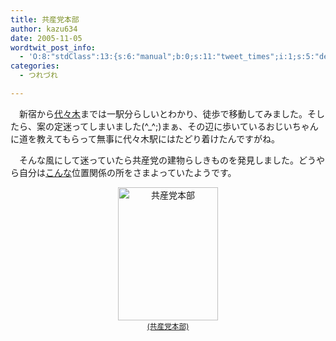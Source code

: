 ```yaml
---
title: 共産党本部
author: kazu634
date: 2005-11-05
wordtwit_post_info:
  - 'O:8:"stdClass":13:{s:6:"manual";b:0;s:11:"tweet_times";i:1;s:5:"delay";i:0;s:7:"enabled";i:1;s:10:"separation";s:2:"60";s:7:"version";s:3:"3.7";s:14:"tweet_template";b:0;s:6:"status";i:2;s:6:"result";a:0:{}s:13:"tweet_counter";i:2;s:13:"tweet_log_ids";a:1:{i:0;i:2161;}s:9:"hash_tags";a:0:{}s:8:"accounts";a:1:{i:0;s:7:"kazu634";}}'
categories:
  - つれづれ

---
```

<div class="section">
<p>
    　新宿から<a href="http://map.yahoo.co.jp/pl?nl=35.40.45.741&el=139.42.17.082&la=1&fi=1&skey=%c2%e5%a1%b9%cc%da%b1%d8&sc=2" onclick="__gaTracker('send', 'event', 'outbound-article', 'http://map.yahoo.co.jp/pl?nl=35.40.45.741&el=139.42.17.082&la=1&fi=1&skey=%c2%e5%a1%b9%cc%da%b1%d8&sc=2', '代々木');" target="blank">代々木</a>までは一駅分らしいとわかり、徒歩で移動してみました。そしたら、案の定迷ってしまいました(^_^;)まぁ、その辺に歩いているおじいちゃんに道を教えてもらって無事に代々木駅にはたどり着けたんですがね。
</p></p> 
  
<p>
    　そんな風にして迷っていたら共産党の建物らしきものを発見しました。どうやら自分は<a href="http://map.yahoo.co.jp/pl?nl=35.40.41.592&el=139.42.25.747&la=1&fi=1&skey=%b6%a6%bb%ba%c5%de&sc=2" onclick="__gaTracker('send', 'event', 'outbound-article', 'http://map.yahoo.co.jp/pl?nl=35.40.41.592&el=139.42.25.747&la=1&fi=1&skey=%b6%a6%bb%ba%c5%de&sc=2', 'こんな');" target="blank">こんな</a>位置関係の所をさまよっていたようです。
</p>
  
<p>
<center>
<a href="http://image.blog.livedoor.jp/simoom634/imgs/5/c/5c5bb68e.jpg" onclick="__gaTracker('send', 'event', 'outbound-article', 'http://image.blog.livedoor.jp/simoom634/imgs/5/c/5c5bb68e.jpg', '(共産党本部)');" target="_blank"><img width="160" alt="共産党本部" src="http://image.blog.livedoor.jp/simoom634/imgs/5/c/5c5bb68e-s.jpg" class="pict" height="213" border="0" /><br /><small>(共産党本部)</small></a>
</center>
</p>
</div>
